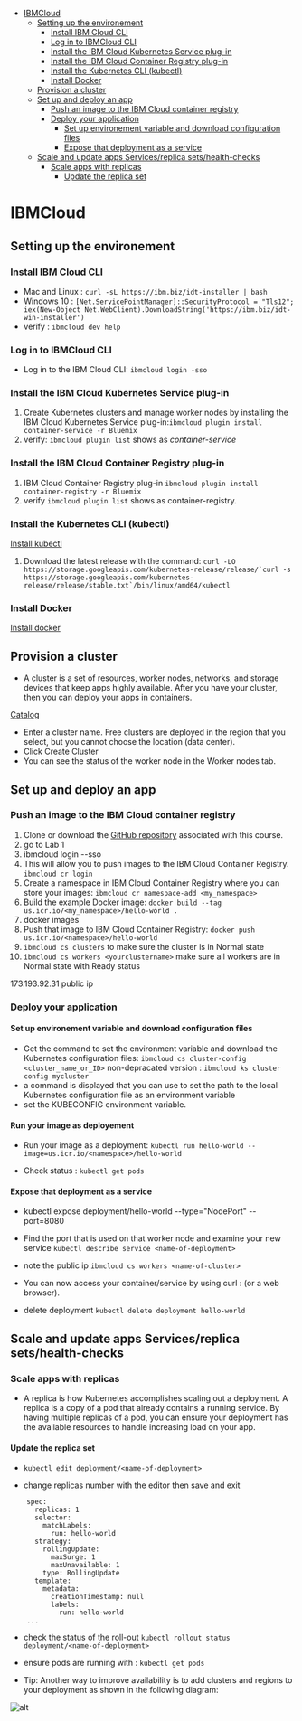 - [IBMCloud](#ibmcloud)
  - [Setting up the environement](#setting-up-the-environement)
    - [Install IBM Cloud CLI](#install-ibm-cloud-cli)
    - [Log in to IBMCloud CLI](#log-in-to-ibmcloud-cli)
    - [Install the IBM Cloud Kubernetes Service plug-in](#install-the-ibm-cloud-kubernetes-service-plug-in)
    - [Install the IBM Cloud Container Registry plug-in](#install-the-ibm-cloud-container-registry-plug-in)
    - [Install the Kubernetes CLI (kubectl)](#install-the-kubernetes-cli-kubectl)
    - [Install Docker](#install-docker)
  - [Provision a cluster](#provision-a-cluster)
  - [Set up and deploy an app](#set-up-and-deploy-an-app)
    - [Push an image to the IBM Cloud container registry](#push-an-image-to-the-ibm-cloud-container-registry)
    - [Deploy your application](#deploy-your-application)
      - [Set up environement variable and download configuration files](#set-up-environement-variable-and-download-configuration-files)
      - [Expose that deployment as a service](#expose-that-deployment-as-a-service)
  - [Scale and update apps Services/replica sets/health-checks](#scale-and-update-apps-servicesreplica-setshealth-checks)
    - [Scale apps with replicas](#scale-apps-with-replicas)
      - [Update the replica set](#update-the-replica-set)

# IBMCloud

## Setting up the environement

### Install IBM Cloud CLI

- Mac and Linux : ```curl -sL https://ibm.biz/idt-installer | bash```
- Windows 10 : ```[Net.ServicePointManager]::SecurityProtocol = "Tls12"; iex(New-Object Net.WebClient).DownloadString('https://ibm.biz/idt-win-installer')```
- verify : ```ibmcloud dev help```

### Log in to IBMCloud CLI

- Log in to the IBM Cloud CLI: ```ibmcloud login -sso``` 

### Install the IBM Cloud Kubernetes Service plug-in

1. Create Kubernetes clusters and manage worker nodes by installing the IBM Cloud Kubernetes Service plug-in:```ibmcloud plugin install container-service -r Bluemix```
2. verify: ```ibmcloud plugin list``` shows as *container-service*

### Install the IBM Cloud Container Registry plug-in

1. IBM Cloud Container Registry plug-in ```ibmcloud plugin install container-registry -r Bluemix```
2. verify ```ibmcloud plugin list``` shows as container-registry.

### Install the Kubernetes CLI (kubectl) 

[Install kubectl](https://kubernetes.io/docs/tasks/tools/install-kubectl/#install-kubectl-on-linux)

1. Download the latest release with the command: ```curl -LO https://storage.googleapis.com/kubernetes-release/release/`curl -s https://storage.googleapis.com/kubernetes-release/release/stable.txt`/bin/linux/amd64/kubectl```

### Install Docker

[Install docker](https://www.docker.com/community-edition#/download)

## Provision a cluster

- A cluster is a set of resources, worker nodes, networks, and storage devices that keep apps highly available. After you have your cluster, then you can deploy your apps in containers.

[Catalog](https://cloud.ibm.com/catalog)

- Enter a cluster name. Free clusters are deployed in the region that you select, but you cannot choose the location (data center).
- Click Create Cluster
- You can see the status of the worker node in the Worker nodes tab. 

## Set up and deploy an app

### Push an image to the IBM Cloud container registry

1. Clone or download the [GitHub repository](https://github.com/IBM/container-service-getting-started-wt) associated with this course.
2. go to Lab 1
3. ibmcloud login --sso
4. This will allow you to push images to the IBM Cloud Container Registry. ```ibmcloud cr login```
5. Create a namespace in IBM Cloud Container Registry where you can store your images: ```ibmcloud cr namespace-add <my_namespace>```
6. Build the example Docker image: ```docker build --tag us.icr.io/<my_namespace>/hello-world .```
7. docker images
8. Push that image to IBM Cloud Container Registry: ```docker push us.icr.io/<namespace>/hello-world```
9. ```ibmcloud cs clusters``` to make sure the cluster is in Normal state
10. ```ibmcloud cs workers <yourclustername>``` make sure all workers are in Normal state with Ready status

 173.193.92.31 public ip

### Deploy your application

#### Set up environement variable and download configuration files

- Get the command to set the environment variable and download the Kubernetes configuration files:
```ibmcloud cs cluster-config <cluster_name_or_ID>```
non-depracated version : ```ibmcloud ks cluster config mycluster```
- a command is displayed that you can use to set the path to the local Kubernetes configuration file as an environment variable
- set the KUBECONFIG environment variable.

#### Run your image as deployement

- Run your image as a deployment:
```kubectl run hello-world --image=us.icr.io/<namespace>/hello-world```

- Check status : ```kubectl get pods```

#### Expose that deployment as a service

- kubectl expose deployment/hello-world --type="NodePort" --port=8080
- Find the port that is used on that worker node and examine your new service
```kubectl describe service <name-of-deployment>```

- note the public ip
```ibmcloud cs workers <name-of-cluster>```

- You can now access your container/service by using curl <public-IP>:<nodeport> (or a web browser).

- delete deployment ```kubectl delete deployment hello-world```

## Scale and update apps Services/replica sets/health-checks

### Scale apps with replicas

- A replica is how Kubernetes accomplishes scaling out a deployment. A replica is a copy of a pod that already contains a running service. By having multiple replicas of a pod, you can ensure your deployment has the available resources to handle increasing load on your app.

#### Update the replica set

- ```kubectl edit deployment/<name-of-deployment>```

- change replicas number with the editor then save and exit

``` ...
    spec:
      replicas: 1
      selector:
        matchLabels:
          run: hello-world
      strategy:
        rollingUpdate:
          maxSurge: 1
          maxUnavailable: 1
        type: RollingUpdate
      template:
        metadata:
          creationTimestamp: null
          labels:
            run: hello-world
    ...
```

- check the status of the roll-out ```kubectl rollout status deployment/<name-of-deployment>```

- ensure pods are running with : ```kubectl get pods```

- Tip: Another way to improve availability is to add clusters and regions to your deployment as shown in the following diagram:

![alt](images/kluster-high-availability.PNG)



